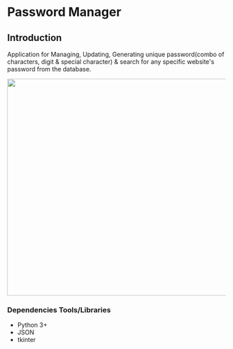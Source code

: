 # Password Manager
## Introduction  
Application for Managing, Updating, Generating unique password(combo of characters, digit & special character) & search for any specific website's password from the database.
</br>

<span>
<img src="https://github.com/jaynarayan94/Password_Manager/blob/main/Password_manager.gif" width=700px height="500px" />
</span>

### Dependencies Tools/Libraries
* Python 3+
* JSON
* tkinter
